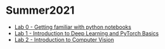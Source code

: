 # Summer2021

* [Lab 0 - Getting familiar with python notebooks](lab0.ipynb)
* [Lab 1 - Introduction to Deep Learning and PyTorch Basics](lab1.ipynb)
* [Lab 2 - Introduction to Computer Vision](lab2.ipynb)